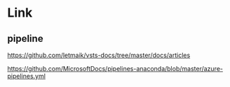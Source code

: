 # Link

## pipeline
https://github.com/letmaik/vsts-docs/tree/master/docs/articles

https://github.com/MicrosoftDocs/pipelines-anaconda/blob/master/azure-pipelines.yml
